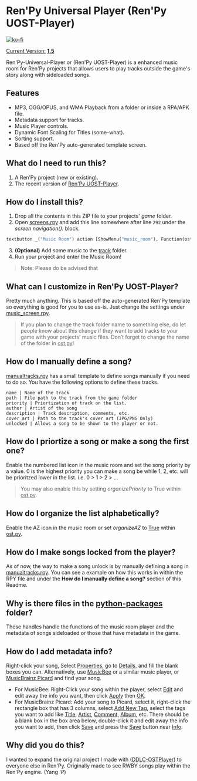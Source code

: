 # Ren'Py Universal Player (Ren'Py UOST-Player)
[![ko-fi](https://www.ko-fi.com/img/githubbutton_sm.svg)](https://ko-fi.com/K3K22K8SU)

<u>Current Version:</u> [**1.5**](https://github.com/GanstaKingofSA/RenPy-Universal-Player/releases/latest)

Ren'Py-Universal-Player or (Ren'Py UOST-Player) is a enhanced music room for Ren'Py projects that allows users to play tracks outside the game's story along with sideloaded songs. 

## Features
* MP3, OGG/OPUS, and WMA Playback from a folder or inside a RPA/APK file.
* Metadata support for tracks.
* Music Player controls.
* Dynamic Font Scaling for Titles (some-what).
* Sorting support.
* Based off the Ren'Py auto-generated template screen.

## What do I need to run this?
1. A Ren’Py project (new or existing).
2. The recent version of [Ren'Py UOST-Player](https://github.com/GanstaKingofSA/RenPy-Universal-Player/releases).

## How do I install this?

1. Drop all the contents in this ZIP file to your projects' *game* folder.
2.	Open <u>screens.rpy</u> and add this line somewhere after line `292` under the *screen navigation():* block.
   ```py
   textbutton _("Music Room") action [ShowMenu("music_room"), Function(ost.get_music_channel_info), Stop('music', fadeout=2.0), Function(ost.refresh_list)]
   ```
3. **(Optional)** Add some music to the <u>track</u> folder.
4. Run your project and enter the Music Room!

> Note: Please do be advised that 

## What can I customize in Ren'Py UOST-Player?
Pretty much anything. This is based off the auto-generated Ren'Py template so everything is good for you to use as-is. Just change the settings under <u>music_screen.rpy</u>.
> If you plan to change the track folder name to something else, do let people know about this change if they want to add tracks to your game with your projects' music files. Don’t forget to change the name of the folder in <u>ost.py</u>!

## How do I manually define a song?
<u>manualtracks.rpy</u> has a small template to define songs manually if you need to do so. You have the following options to define these tracks.
```
name | Name of the track
path | File path to the track from the game folder
priority | Priortization of track on the list.
author | Artist of the song
description | Track description, comments, etc.
cover_art | Path to the track's cover art (JPG/PNG Only)
unlocked | Allows a song to be shown to the player or not.
```

## How do I priortize a song or make a song the first one?
Enable the numbered list icon in the music room and set the song priority by a value. 0 is the highest priority you can make a song be while 1, 2, etc. will be prioritzed lower in the list. i.e. 0 > 1 > 2 > ...
> You may also enable this by setting *organizePriority* to True within <u>ost.py</u>.

## How do I organize the list alphabetically?
Enable the AZ icon in the music room or set *organizeAZ* to <u>True</u> within <u>ost.py</u>.

## How do I make songs locked from the player?
As of now, the way to make a song unlock is by manually defining a song in <u>manualtracks.rpy</u>. You can see a example on how this works in within the RPY file and under the **How do I manually define a song?** section of this Readme.

## Why is there files in the <u>python-packages</u> folder?

These handles handle the functions of the music room player and the metadata of songs sideloaded or those that have metadata in the game.

## How do I add metadata info?
Right-click your song, Select <u>Properties</u>, go to <u>Details</u>, and fill the blank boxes you can.
Alternatively, use [MusicBee](https://www.getmusicbee.com/) or a similar music player, or [MusicBrainz Picard](https://picard.musicbrainz.org/) and find your song.

- For MusicBee: Right-Click your song within the player, select <u>Edit</u> and edit away the info you want, then click <u>Apply</u> then <u>OK</u>.
- For MusicBrainz Picard: Add your song to Picard, select it, right-click the rectangle box that has 3 columns, select <u>Add New Tag</u>, select the tags you want to add like <u>Title</u>, <u>Artist</u>, <u>Comment</u>, <u>Album</u>, etc. There should be a blank box in the box area below, double-click it and edit away the info you want to add, then click <u>Save</u> and press the <u>Save</u> button near <u>Info</u>.

## Why did you do this?
I wanted to expand the original project I made with ([DDLC-OSTPlayer](https://github.com/GanstaKingofSA/DDLC-OSTPlayer)) to everyone else in Ren'Py. Originally made to see RWBY songs play within the Ren'Py engine. (Yang _:P_)